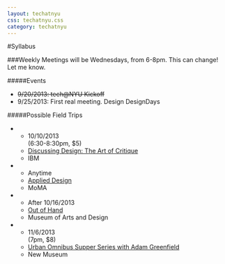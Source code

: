 ```yaml
---
layout: techatnyu
css: techatnyu.css
category: techatnyu
---
```

#Syllabus

###Weekly Meetings will be Wednesdays, from 6-8pm.
This can change! Let me know.

#####Events

*	<strike>9/20/2013: tech@NYU Kickoff</strike>
*	9/25/2013: First real meeting. Design DesignDays

#####Possible Field Trips

*	
	*	10/10/2013
		<br>(6:30-8:30pm, $5)
	*	[Discussing Design: The Art of Critique](https://ixda-nyc-oct10.eventbrite.com/)
	*	IBM
*	
	*	Anytime
	*	[Applied Design](http://www.moma.org/visit/calendar/exhibitions/1353)
	*	MoMA
*	
	*	After 10/16/2013
	*	[Out of Hand](http://madmuseum.org/exhibition/out-hand)
	*	Museum of Arts and Design
*	
	*	11/6/2013<br>(7pm, $8)
	*	[Urban Omnibus Supper Series with Adam Greenfield](http://www.newmuseum.org/calendar/view/the-architectural-league-and-ideas-city-present-urban-omnibus-supper-series-with-adam-greenfield) 
	*	New Museum